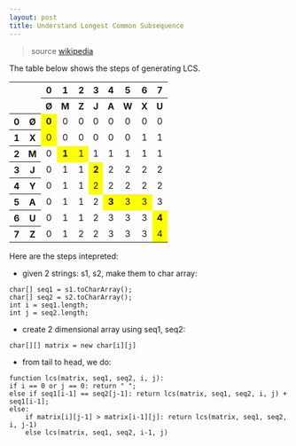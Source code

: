 ```yaml
---
layout: post
title: Understand Longest Common Subsequence
---
```


> source [wikipedia](https://en.wikipedia.org/wiki/Longest_common_subsequence_problem)

The table below shows the steps of generating LCS.

<table style="text-align: center;">
<tbody><tr>
<th colspan="2" rowspan="2"></th>
<th>0</th>
<th>1</th>
<th>2</th>
<th>3</th>
<th>4</th>
<th>5</th>
<th>6</th>
<th>7</th>
</tr>
<tr>
<th>Ø</th>
<th>M</th>
<th>Z</th>
<th>J</th>
<th>A</th>
<th>W</th>
<th>X</th>
<th>U</th>
</tr>
<tr>
<th>0</th>
<th>Ø</th>
<td style="background:yellow"><b>0</b></td>
<td>0</td>
<td>0</td>
<td>0</td>
<td>0</td>
<td>0</td>
<td>0</td>
<td>0</td>
</tr>
<tr>
<th>1</th>
<th>X</th>
<td style="background:yellow">0</td>
<td>0</td>
<td>0</td>
<td>0</td>
<td>0</td>
<td>0</td>
<td>1</td>
<td>1</td>
</tr>
<tr>
<th>2</th>
<th>M</th>
<td>0</td>
<td style="background:yellow"><b>1</b></td>
<td style="background:yellow">1</td>
<td>1</td>
<td>1</td>
<td>1</td>
<td>1</td>
<td>1</td>
</tr>
<tr>
<th>3</th>
<th>J</th>
<td>0</td>
<td>1</td>
<td>1</td>
<td style="background:yellow"><b>2</b></td>
<td>2</td>
<td>2</td>
<td>2</td>
<td>2</td>
</tr>
<tr>
<th>4</th>
<th>Y</th>
<td>0</td>
<td>1</td>
<td>1</td>
<td style="background:yellow">2</td>
<td>2</td>
<td>2</td>
<td>2</td>
<td>2</td>
</tr>
<tr>
<th>5</th>
<th>A</th>
<td>0</td>
<td>1</td>
<td>1</td>
<td>2</td>
<td style="background:yellow"><b>3</b></td>
<td style="background:yellow">3</td>
<td style="background:yellow">3</td>
<td>3</td>
</tr>
<tr>
<th>6</th>
<th>U</th>
<td>0</td>
<td>1</td>
<td>1</td>
<td>2</td>
<td>3</td>
<td>3</td>
<td>3</td>
<td style="background:yellow"><b>4</b></td>
</tr>
<tr>
<th>7</th>
<th>Z</th>
<td>0</td>
<td>1</td>
<td>2</td>
<td>2</td>
<td>3</td>
<td>3</td>
<td>3</td>
<td style="background: yellow">4</td>
</tr>
</tbody></table>

Here are the steps intepreted:

* given 2 strings: s1, s2, make them to char array:

```
char[] seq1 = s1.toCharArray();
char[] seq2 = s2.toCharArray();
int i = seq1.length;
int j = seq2.length;
```

* create 2 dimensional array using seq1, seq2:

```
char[][] matrix = new char[i][j]
```

* from tail to head, we do:

```
function lcs(matrix, seq1, seq2, i, j):
if i == 0 or j == 0: return " ";
else if seq1[i-1] == seq2[j-1]: return lcs(matrix, seq1, seq2, i, j) + seq1[i-1];
else:
    if matrix[i][j-1] > matrix[i-1][j]: return lcs(matrix, seq1, seq2, i, j-1)
    else lcs(matrix, seq1, seq2, i-1, j)
```
